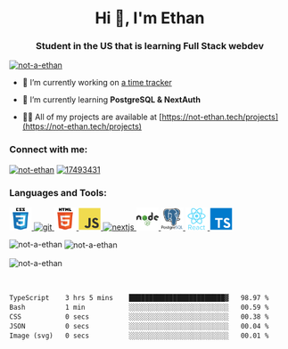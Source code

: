 <h1 align="center">Hi 👋, I'm Ethan</h1>
<h3 align="center">Student in the US that is learning Full Stack webdev</h3>

<p align="left"> <a href="https://github.com/ryo-ma/github-profile-trophy"><img src="https://github-profile-trophy.vercel.app/?username=not-a-ethan" alt="not-a-ethan" /></a> </p>

- 🔭 I’m currently working on [a time tracker](https://github.com/not-a-ethan/time-tracker)

- 🌱 I’m currently learning **PostgreSQL & NextAuth**

- 👨‍💻 All of my projects are available at [https://not-ethan.tech/projects](https://not-ethan.tech/projects)

<h3 align="left">Connect with me:</h3>
<p align="left">
<a href="https://dev.to/not-ethan" target="blank"><img align="center" src="https://raw.githubusercontent.com/rahuldkjain/github-profile-readme-generator/master/src/images/icons/Social/devto.svg" alt="not-ethan" height="30" width="40" /></a>
<a href="https://stackoverflow.com/users/17493431" target="blank"><img align="center" src="https://raw.githubusercontent.com/rahuldkjain/github-profile-readme-generator/master/src/images/icons/Social/stack-overflow.svg" alt="17493431" height="30" width="40" /></a>
</p>

<h3 align="left">Languages and Tools:</h3>
<p align="left"> <a href="https://www.w3schools.com/css/" target="_blank" rel="noreferrer"> <img src="https://raw.githubusercontent.com/devicons/devicon/master/icons/css3/css3-original-wordmark.svg" alt="css3" width="40" height="40"/> </a> <a href="https://git-scm.com/" target="_blank" rel="noreferrer"> <img src="https://www.vectorlogo.zone/logos/git-scm/git-scm-icon.svg" alt="git" width="40" height="40"/> </a> <a href="https://www.w3.org/html/" target="_blank" rel="noreferrer"> <img src="https://raw.githubusercontent.com/devicons/devicon/master/icons/html5/html5-original-wordmark.svg" alt="html5" width="40" height="40"/> </a> <a href="https://developer.mozilla.org/en-US/docs/Web/JavaScript" target="_blank" rel="noreferrer"> <img src="https://raw.githubusercontent.com/devicons/devicon/master/icons/javascript/javascript-original.svg" alt="javascript" width="40" height="40"/> </a> <a href="https://nextjs.org/" target="_blank" rel="noreferrer"> <img src="https://cdn.worldvectorlogo.com/logos/nextjs-2.svg" alt="nextjs" width="40" height="40"/> </a> <a href="https://nodejs.org" target="_blank" rel="noreferrer"> <img src="https://raw.githubusercontent.com/devicons/devicon/master/icons/nodejs/nodejs-original-wordmark.svg" alt="nodejs" width="40" height="40"/> </a> <a href="https://www.postgresql.org" target="_blank" rel="noreferrer"> <img src="https://raw.githubusercontent.com/devicons/devicon/master/icons/postgresql/postgresql-original-wordmark.svg" alt="postgresql" width="40" height="40"/> </a> <a href="https://reactjs.org/" target="_blank" rel="noreferrer"> <img src="https://raw.githubusercontent.com/devicons/devicon/master/icons/react/react-original-wordmark.svg" alt="react" width="40" height="40"/> </a> <a href="https://www.typescriptlang.org/" target="_blank" rel="noreferrer"> <img src="https://raw.githubusercontent.com/devicons/devicon/master/icons/typescript/typescript-original.svg" alt="typescript" width="40" height="40"/> </a> </p>

<p><img align="left" src="https://github-readme-stats.vercel.app/api/top-langs?username=not-a-ethan&show_icons=true&locale=en&layout=compact&theme=dark" alt="not-a-ethan" /></p>

<p>&nbsp;<img align="center" src="https://github-readme-stats.vercel.app/api?username=not-a-ethan&show_icons=true&locale=en&theme=dark" alt="not-a-ethan" /></p>

<p><img align="center" src="https://github-readme-streak-stats.herokuapp.com/?user=not-a-ethan&theme=dark" alt="not-a-ethan" /></p>

<br />

<!--START_SECTION:waka-->

```txt
TypeScript    3 hrs 5 mins    ████████████████████████▓   98.97 %
Bash          1 min           ░░░░░░░░░░░░░░░░░░░░░░░░░   00.59 %
CSS           0 secs          ░░░░░░░░░░░░░░░░░░░░░░░░░   00.38 %
JSON          0 secs          ░░░░░░░░░░░░░░░░░░░░░░░░░   00.04 %
Image (svg)   0 secs          ░░░░░░░░░░░░░░░░░░░░░░░░░   00.01 %
```

<!--END_SECTION:waka-->
